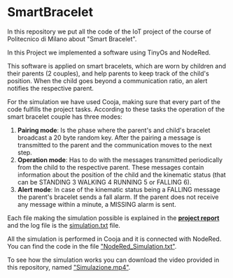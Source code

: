 # SmartBracelet

In this repository we put all the code of the IoT project of the course of Politecnico di Milano about "Smart Bracelet".


In this Project we implemented a software using TinyOs and NodeRed.

This software is applied on smart bracelets, which are worn by children and their parents (2 couples), and help parents to keep track of the child's position. When the child goes beyond a communication ratio, an alert notifies the respective parent.

For the simulation we have used Cooja, making sure that every part of the code fulfills the project tasks. According to these tasks the operation of the smart bracelet couple has three modes:
1. **Pairing mode**: Is the phase where the parent's and child's bracelet broadcast a 20 byte random key. After the pairing a message is transmitted to the parent and the communication moves to the next step.
2. **Operation mode**: Has to do with the messages transmitted periodically from the child to the respective parent. These messages contain information about the position of the child and the kinematic status (that can be STANDING 3 WALKING 4 RUNNING 5 or FALLING 6).
3. **Alert mode**: In case of the kinematic status being a FALLING message the parent's bracelet sends a fall alarm. If the parent does not receive any message within a minute, a MISSING alarm is sent.

Each file making the simulation possible is explained in the [**project report**](https://github.com/Rkomi98/SmartBracelet/blob/help/Project_Report.pdf) and the log file is the [simulation.txt](https://github.com/Rkomi98/SmartBracelet/blob/help/simulation.txt) file.

All the simulation is performed in Cooja and it is connected with NodeRed. You can find the code in the file ["NodeRed_Simulation.txt"](https://github.com/Rkomi98/SmartBracelet/blob/help/NodeRed_Simulation.txt).

To see how the simulation works you can download the video provided in this repository, named ["Simulazione.mp4"](https://github.com/Rkomi98/SmartBracelet/blob/help/Simulazione.mp4).



